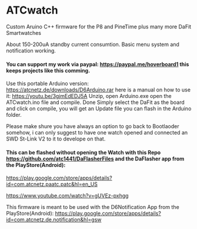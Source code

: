 # ATCwatch
Custom Aruino C++ firmware for the P8 and PineTime plus many more DaFit Smartwatches

About 150-200uA standby current consumtion.
Basic menu system and notification working.

#### You can support my work via paypal: https://paypal.me/hoverboard1 this keeps projects like this comming.

Use this portable Arduino version: https://atcnetz.de/downloads/D6Arduino.rar
here is a manual on how to use it: https://youtu.be/3gjmEdEDJ5A
Unzip, open Arduino.exe open the ATCwatch.ino file and compile. Done
Simply select the DaFit as the board and click on compile, you will get an Update file you can flash in the Arduino folder.

Please make shure you have always an option to go back to Bootlaoder somehow, i can only suggest to have one watch opened and connected an SWD St-Link V2 to it to develope on that.


#### This can be flashed without opening the Watch with this Repo https://github.com/atc1441/DaFlasherFiles and the DaFlasher app from the PlayStore(Android):
https://play.google.com/store/apps/details?id=com.atcnetz.paatc.patc&hl=en_US

https://www.youtube.com/watch?v=gUVEz-pxhgg

This firmware is meant to be used with the D6Notification App from the PlayStore(Android):
https://play.google.com/store/apps/details?id=com.atcnetz.de.notification&hl=gsw
